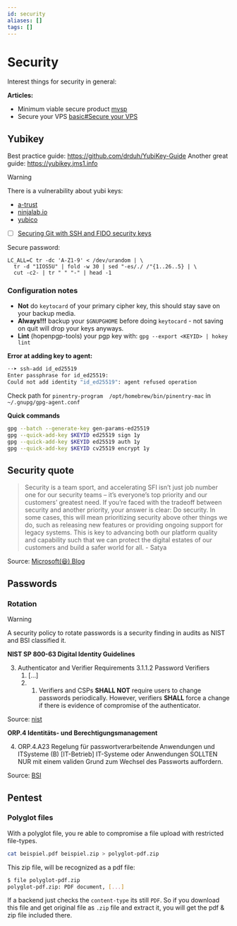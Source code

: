 ```yaml
---
id: security
aliases: []
tags: []
---
```

# Security

Interest things for security in general:

**Articles:**
 - Minimum viable secure product [mvsp](https://mvsp.dev/)
 - Secure your VPS [basic#Secure your VPS](linux/basic.md#secure-your-vps)

## Yubikey

Best practice guide: https://github.com/drduh/YubiKey-Guide
Another great guide: https://yubikey.jms1.info

> [!Warning]
> There is a vulnerability about yubi keys:
> - [a-trust](https://www.a-trust.at/de/%C3%BCber_uns/newsbereich/20240905_de_post.html)
> - [ninjalab.io](https://ninjalab.io/wp-content/uploads/2024/09/20240903_eucleak.pdf)
> - [yubico](https://www.yubico.com/support/security-advisories/ysa-2024-03/)

- [ ] [Securing Git with SSH and FIDO security keys](https://developers.yubico.com/SSH/Securing_git_with_SSH_and_FIDO2.html)

Secure password:
```
LC_ALL=C tr -dc 'A-Z1-9' < /dev/urandom | \
  tr -d "1IOS5U" | fold -w 30 | sed "-es/./ /"{1..26..5} | \
  cut -c2- | tr " " "-" | head -1
```

### Configuration notes

- **Not** do `keytocard` of your primary cipher key, this should stay save on your backup media.
 - **Always!!!** backup your `$GNUPGHOME` before doing `keytocard` - not saving on quit will drop your keys anyways.
 - **Lint** (hopenpgp-tools) your pgp key with: `gpg --export <KEYID> | hokey lint`

**Error at adding key to agent:**
```bash
⋅⋅➤ ssh-add id_ed25519
Enter passphrase for id_ed25519:
Could not add identity "id_ed25519": agent refused operation
```
Check path for `pinentry-program  /opt/homebrew/bin/pinentry-mac` in `~/.gnupg/gpg-agent.conf`

**Quick commands**
```bash
gpg --batch --generate-key gen-params-ed25519
gpg --quick-add-key $KEYID ed25519 sign 1y
gpg --quick-add-key $KEYID ed25519 auth 1y
gpg --quick-add-key $KEYID cv25519 encrypt 1y
```

## Security quote

> Security is a team sport, and accelerating SFI isn’t just job number one for our security teams – it’s everyone’s top priority and our customers’ greatest need.
> If you’re faced with the tradeoff between security and another priority, your answer is clear: Do security. In some cases, this will mean prioritizing security above other things we do, such as releasing new features or providing ongoing support for legacy systems. This is key to advancing both our platform quality and capability such that we can protect the digital estates of our customers and build a safer world for all. - Satya

Source: [Microsoft(😆) Blog](https://blogs.microsoft.com/blog/2024/05/03/prioritizing-security-above-all-else/)
## Passwords

### Rotation

> [!WARNING]
> A security policy to rotate passwords is a security finding in audits as NIST and BSI classified it.

**NIST SP 800-63 Digital Identity Guidelines**

3. Authenticator and Verifier Requirements
	3.1.1.2 Password Verifiers
	1. [...]
	6. 1. Verifiers and CSPs **SHALL NOT** require users to change passwords periodically. However, verifiers **SHALL** force a change if there is evidence of compromise of the authenticator.
	
Source: [nist](https://pages.nist.gov/800-63-4/sp800-63b/authenticators/#password)

**ORP.4 Identitäts- und Berechtigungsmanagement**

4. ORP.4.A23 Regelung für passwortverarbeitende Anwendungen und ITSysteme (B) [IT-Betrieb] 
	IT-Systeme oder Anwendungen SOLLTEN NUR mit einem validen Grund zum Wechsel des Passworts auffordern.
	
Source: [BSI](https://www.bsi.bund.de/SharedDocs/Downloads/DE/BSI/Grundschutz/IT-GS-Kompendium_Einzel_PDFs_2023/02_ORP_Organisation_und_Personal/ORP_4_Identitaets_und_Berechtigungsmanagement_Editon_2023.pdf?__blob=publicationFile&v=3)

## Pentest

### Polyglot files
With a polyglot file, you re able to compromise a file upload with restricted file-types.
```bash
cat beispiel.pdf beispiel.zip > polyglot-pdf.zip
```
This zip file, will be recognized as a pdf file:
```bash
$ file polyglot-pdf.zip
polyglot-pdf.zip: PDF document, [...]
```
If a backend just checks the `content-type` its still `PDF`. So if you download this file and get original file as `.zip` file and extract it, you will get the pdf & zip file included there.

